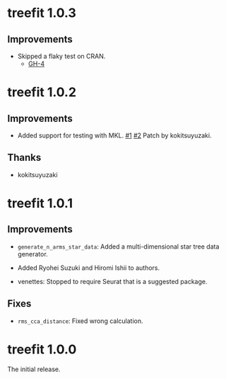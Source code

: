 # treefit 1.0.3

## Improvements

* Skipped a flaky test on CRAN.
  * [GH-4](https://github.com/hayamizu-lab/treefit-r/issues/4)

# treefit 1.0.2

## Improvements

* Added support for testing with MKL.
  [#1](https://github.com/hayamizu-lab/treefit-r/issues/1)
  [#2](https://github.com/hayamizu-lab/treefit-r/pull/2)
  Patch by kokitsuyuzaki.

## Thanks

* kokitsuyuzaki

# treefit 1.0.1

## Improvements

* `generate_n_arms_star_data`: Added a multi-dimensional star tree
  data generator.

* Added Ryohei Suzuki and Hiromi Ishii to authors.

* venettes: Stopped to require Seurat that is a suggested package.

## Fixes

* `rms_cca_distance`: Fixed wrong calculation.

# treefit 1.0.0

The initial release.

